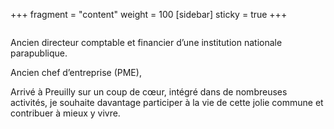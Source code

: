 +++
fragment = "content"
weight = 100
[sidebar]
  sticky = true
+++

<img src="photo.jpg" alt="" class="img-fluid rounded-circle border text-white">

Ancien directeur comptable et financier d’une institution nationale parapublique.

Ancien chef d’entreprise (PME),

Arrivé à Preuilly sur un coup de cœur, intégré dans de nombreuses activités, je souhaite davantage participer à la vie de cette jolie commune et contribuer à mieux y vivre.
